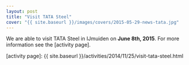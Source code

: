 ```yaml
---
layout: post
title: "Visit TATA Steel"
cover: "{{ site.baseurl }}/images/covers/2015-05-29-news-tata.jpg"
---
```


We are able to visit TATA Steel in IJmuiden on **June 8th, 2015**.  For more
information see the [activity page].

[activity page]: {{ site.baseurl }}/activities/2014/11/25/visit-tata-steel.html

